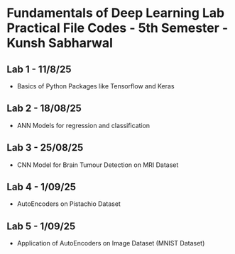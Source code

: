 # Fundamentals of Deep Learning Lab Practical File Codes - 5th Semester - Kunsh Sabharwal

## Lab 1 - 11/8/25

- Basics of Python Packages like Tensorflow and Keras

## Lab 2 - 18/08/25

- ANN Models for regression and classification

## Lab 3 - 25/08/25

- CNN Model for Brain Tumour Detection on MRI Dataset

## Lab 4 - 1/09/25

- AutoEncoders on Pistachio Dataset

## Lab 5 - 1/09/25

- Application of AutoEncoders on Image Dataset (MNIST Dataset)
